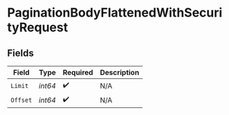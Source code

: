 # PaginationBodyFlattenedWithSecurityRequest


## Fields

| Field              | Type               | Required           | Description        |
| ------------------ | ------------------ | ------------------ | ------------------ |
| `Limit`            | *int64*            | :heavy_check_mark: | N/A                |
| `Offset`           | *int64*            | :heavy_check_mark: | N/A                |